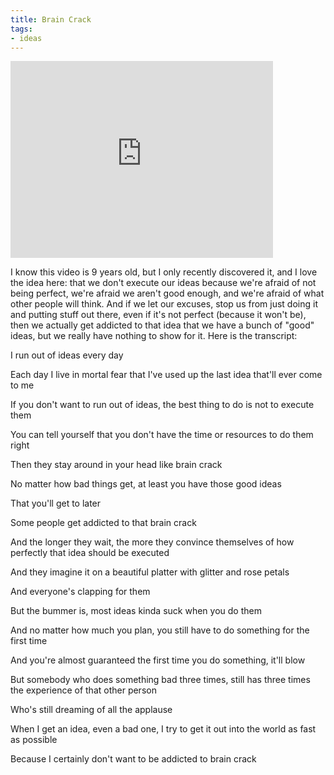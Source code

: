 ```yaml
---
title: Brain Crack
tags:
- ideas
---
```


<iframe width="420" height="315" src="https://www.youtube.com/embed/rDHb3vC9OmE" frameborder="0" allowfullscreen></iframe>

I know this video is 9 years old, but I only recently discovered it, and I love the idea here: that we don't execute our ideas because we're afraid of not being perfect, we're afraid we aren't good enough, and we're afraid of what other people will think. And if we let our excuses, stop us from just doing it and putting stuff out there, even if it's not perfect (because it won't be), then we actually get addicted to that idea that we have a bunch of "good" ideas, but we really have nothing to show for it. Here is the transcript:

I run out of ideas every day

Each day I live in mortal fear that I've used up the last idea that'll ever come to me

If you don't want to run out of ideas, the best thing to do is not to execute them

You can tell yourself that you don't have the time or resources to do them right

Then they stay around in your head like brain crack

No matter how bad things get, at least you have those good ideas

That you'll get to later

Some people get addicted to that brain crack

And the longer they wait, the more they convince themselves of how perfectly that idea should be executed

And they imagine it on a beautiful platter with glitter and rose petals

And everyone's clapping for them

But the bummer is, most ideas kinda suck when you do them

And no matter how much you plan, you still have to do something for the first time

And you're almost guaranteed the first time you do something, it'll blow

But somebody who does something bad three times, still has three times the experience of that other person

Who's still dreaming of all the applause

When I get an idea, even a bad one, I try to get it out into the world as fast as possible

Because I certainly don't want to be addicted to brain crack
